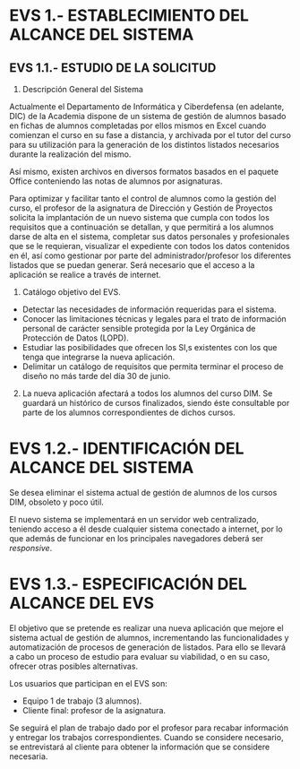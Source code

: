 # **EVS 1.- ESTABLECIMIENTO DEL ALCANCE DEL SISTEMA**


## **EVS 1.1.- ESTUDIO DE LA SOLICITUD**

1. Descripción General del Sistema

Actualmente el Departamento de Informática y Ciberdefensa (en adelante, DIC) de la Academia dispone de un sistema de gestión de alumnos basado en fichas de alumnos completadas por ellos mismos en Excel cuando comienzan el curso en su fase a distancia, y archivada por el tutor del curso para su utilización para la generación de los distintos listados necesarios durante la realización del mismo.

Así mismo, existen archivos en diversos formatos basados en el paquete Office conteniendo las notas de alumnos por asignaturas.

Para optimizar y facilitar tanto el control de alumnos como la gestión del curso, el profesor de la asignatura de Dirección y Gestión de Proyectos solicita la implantación de un nuevo sistema que cumpla con todos los requisitos que a continuación se detallan, y que permitirá a los alumnos darse de alta en el sistema, completar sus datos personales y profesionales que se le requieran, visualizar el expediente con todos los datos contenidos en él, así como gestionar por parte del administrador/profesor los diferentes listados que se puedan generar. Será necesario que el acceso a la aplicación se realice a través de internet.

1. Catálogo objetivo del EVS.

- Detectar las necesidades de información requeridas para el sistema.
- Conocer las limitaciones técnicas y legales para el trato de información personal de carácter sensible protegida por la Ley Orgánica de Protección de Datos (LOPD).
- Estudiar las posibilidades que ofrecen los SI,s existentes con los que tenga que integrarse la nueva aplicación.
- Delimitar un catálogo de requisitos que permita terminar el proceso de diseño no más tarde del día 30 de junio.

2. La nueva aplicación afectará a todos los alumnos del curso DIM. Se guardará un histórico de cursos finalizados, siendo éste consultable por parte de los alumnos correspondientes de dichos cursos.

# **EVS 1.2.- IDENTIFICACIÓN DEL ALCANCE DEL SISTEMA**

Se desea eliminar el sistema actual de gestión de alumnos de los cursos DIM, obsoleto y poco útil.

El nuevo sistema se implementará en un servidor web centralizado, teniendo acceso a él desde cualquier sistema conectado a internet, por lo que además de funcionar en los principales navegadores deberá ser _responsive_.

# **EVS 1.3.- ESPECIFICACIÓN DEL ALCANCE DEL EVS**

El objetivo que se pretende es realizar una nueva aplicación que mejore el sistema actual de gestión de alumnos, incrementando las funcionalidades y automatización de procesos de generación de listados. Para ello se llevará a cabo un proceso de estudio para evaluar su viabilidad, o en su caso, ofrecer otras posibles alternativas.

Los usuarios que participan en el EVS son:

- Equipo 1 de trabajo (3 alumnos).
- Cliente final: profesor de la asignatura.

Se seguirá el plan de trabajo dado por el profesor para recabar información y entregar los trabajos correspondientes. Cuando se considere necesario, se entrevistará al cliente para obtener la información que se considere necesaria.